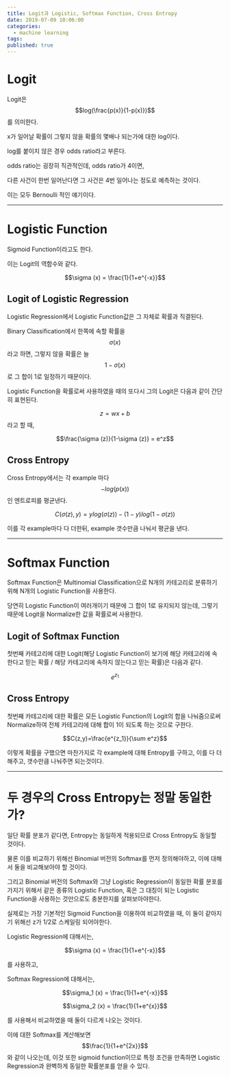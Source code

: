 ```yaml
---
title: Logit과 Logistic, Softmax Function, Cross Entropy
date: 2019-07-09 10:06:00
categories:
  - machine learning
tags:
published: true
---
```


# Logit

Logit은 $$log(\frac{p(x)}{1-p(x)})$$를 의미한다.

x가 일어날 확률이 그렇지 않을 확률의 몇배나 되는가에 대한 log이다.

log를 붙이지 않은 경우 odds ratio라고 부른다.

odds ratio는 굉장히 직관적인데, odds ratio가 4이면,

다른 사건이 한번 일어난다면 그 사건은 4번 일어나는 정도로 예측하는 것이다.

이는 모두 Bernoulli 적인 얘기이다.

---

# Logistic Function

Sigmoid Function이라고도 한다.

이는 Logit의 역함수와 같다.

$$\sigma (x) = \frac{1}{1+e^{-x}}$$

## Logit of Logistic Regression

Logistic Regression에서 Logistic Function값은 그 자체로 확률과 직결된다.

Binary Classification에서 한쪽에 속할 확률을 $$\sigma (x)$$ 라고 하면, 그렇지 않을 확률은 늘 $$1 - \sigma (x)$$ 로 그 합이 1로 일정하기 때문이다.

Logistic Function을 확률로써 사용하였을 때의 또다시 그의 Logit은 다음과 같이 간단히 표현된다.

$$z=wx+b$$ 라고 할 때,

$$\frac{\sigma (z)}{1-\sigma (z)} = e^z$$

## Cross Entropy

Cross Entropy에서는 각 example 마다 $$-log(p(x))$$ 인 엔트로피를 평균낸다.

$$C(\sigma (z),y)=ylog(\sigma (z))-(1-y)log(1-\sigma (z))$$

이를 각 example마다 다 더한뒤, example 갯수만큼 나눠서 평균을 낸다.

---

# Softmax Function

Softmax Function은 Multinomial Classification으로 N개의 카테고리로 분류하기 위해 N개의 Logistic Function을 사용한다.

당연히 Logistic Function이 여러개이기 때문에 그 합이 1로 유지되지 않는데, 그렇기 때문에 Logit을 Normalize한 값을 확률로써 사용한다.

## Logit of Softmax Function

첫번째 카테고리에 대한 Logit(해당 Logistic Function이 보기에 해당 카테고리에 속한다고 믿는 확률 / 해당 카테고리에 속하지 않는다고 믿는 확률)은 다음과 같다.

$$e^{z_1}$$

## Cross Entropy

첫번째 카테고리에 대한 확률은 모든 Logistic Function의 Logit의 합을 나눠줌으로써 Normalize하여 전체 카테고리에 대해 합이 1이 되도록 하는 것으로 구한다.

$$C(z,y)=\frac{e^{z_1}}{\sum e^z}$$

이렇게 확률을 구했으면 마찬가지로 각 example에 대해 Entropy를 구하고, 이를 다 더해주고, 갯수만큼 나눠주면 되는것이다.

---

# 두 경우의 Cross Entropy는 정말 동일한가?

일단 확률 분포가 같다면, Entropy는 동일하게 적용되므로 Cross Entropy도 동일할 것이다.

물론 이를 비교하기 위해선 Binomial 버전의 Softmax를 먼저 정의해야하고, 이에 대해서 둘을 비교해보아야 할 것이다.

그리고 Binomial 버전의 Softmax와 그냥 Logistic Regression이 동일한 확률 분포를 가지기 위해서 같은 종류의 Logistic Function, 혹은 그 대칭이 되는 Logistic Function을 사용하는 것만으로도 충분한지를 살펴보아야한다.

실제로는 가장 기본적인 Sigmoid Function을 이용하여 비교하였을 때, 이 둘이 같아지기 위해선 z가 1/2로 스케일링 되어야한다.

Logistic Regression에 대해서는,

$$\sigma (x) = \frac{1}{1+e^{-x}}$$

를 사용하고,

Softmax Regression에 대해서는,

$$\sigma_1 (x) = \frac{1}{1+e^{-x}}$$

$$\sigma_2 (x) = \frac{1}{1+e^{x}}$$

를 사용해서 비교하였을 때 둘이 다르게 나오는 것이다.

이에 대한 Softmax를 계산해보면 $$\frac{1}{1+e^{2x}}$$ 와 같이 나오는데, 이것 또한 sigmoid function이므로 특정 조건을 만족하면 Logistic Regression과 완벽하게 동일한 확률분포를 얻을 수 있다.

